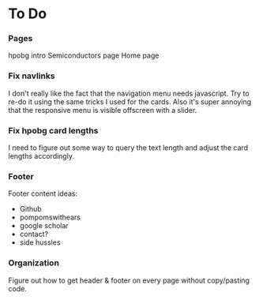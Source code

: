 # To Do

### Pages
hpobg intro
Semiconductors page
Home page

### Fix navlinks
I don't really like the fact that the navigation menu needs javascript. Try to re-do it using the same tricks I used for the cards. Also it's super annoying that the responsive menu is visible offscreen with a slider.

### Fix hpobg card lengths
I need to figure out some way to query the text length and adjust the card lengths accordingly.

### Footer
Footer content ideas:
- Github
- pompomswithears
- google scholar
- contact?
- side hussles


### Organization
Figure out how to get header & footer on every page without copy/pasting code. 
